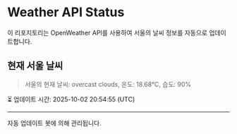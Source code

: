 
# Weather API Status

이 리포지토리는 OpenWeather API를 사용하여 서울의 날씨 정보를 자동으로 업데이트합니다.

## 현재 서울 날씨
> 서울의 현재 날씨: overcast clouds, 온도: 18.68°C, 습도: 90%

⏳ 업데이트 시간: 2025-10-02 20:54:55 (UTC)

---
자동 업데이트 봇에 의해 관리됩니다.
